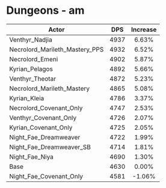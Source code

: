 # Dungeons - am
| Actor | DPS | Increase |
|---|:---:|:---:|
|Venthyr_Nadjia|4937|6.63%|
|Necrolord_Marileth_Mastery_PPS|4932|6.52%|
|Necrolord_Emeni|4902|5.87%|
|Kyrian_Pelagos|4892|5.66%|
|Venthyr_Theotar|4872|5.23%|
|Necrolord_Marileth_Mastery|4865|5.08%|
|Kyrian_Kleia|4786|3.37%|
|Necrolord_Covenant_Only|4747|2.53%|
|Venthyr_Covenant_Only|4726|2.07%|
|Kyrian_Covenant_Only|4725|2.05%|
|Night_Fae_Dreamweaver|4722|1.99%|
|Night_Fae_Dreamweaver_SB|4714|1.81%|
|Night_Fae_Niya|4690|1.30%|
|Base|4630|0.00%|
|Night_Fae_Covenant_Only|4581|-1.06%|
